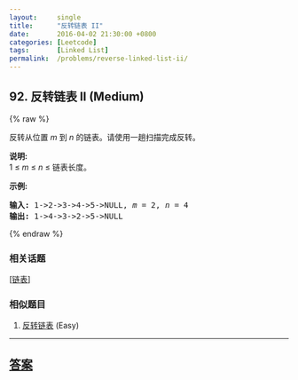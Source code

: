 ```yaml
---
layout:     single
title:      "反转链表 II"
date:       2016-04-02 21:30:00 +0800
categories: [Leetcode]
tags:       [Linked List]
permalink:  /problems/reverse-linked-list-ii/
---
```


## 92. 反转链表 II (Medium)

{% raw %}

<p>反转从位置 <em>m</em> 到 <em>n</em> 的链表。请使用一趟扫描完成反转。</p>

<p><strong>说明:</strong><br>
1 &le;&nbsp;<em>m</em>&nbsp;&le;&nbsp;<em>n</em>&nbsp;&le; 链表长度。</p>

<p><strong>示例:</strong></p>

<pre><strong>输入:</strong> 1-&gt;2-&gt;3-&gt;4-&gt;5-&gt;NULL, <em>m</em> = 2, <em>n</em> = 4
<strong>输出:</strong> 1-&gt;4-&gt;3-&gt;2-&gt;5-&gt;NULL</pre>

{% endraw %}

### 相关话题
  [[链表](https://github.com/openset/leetcode/tree/master/tag/linked-list/README.md)]

### 相似题目
  1. [反转链表](/problems/reverse-linked-list) (Easy)

---

## [答案](https://github.com/openset/leetcode/tree/master/problems/reverse-linked-list-ii)
